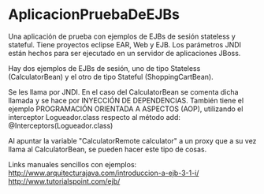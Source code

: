 # AplicacionPruebaDeEJBs
Una aplicación de prueba con ejemplos de EJBs de sesión stateless y stateful. Tiene proyectos eclipse EAR, Web y EJB.
Los parámetros JNDI están hechos para ser ejecutado en un servidor de aplicaciones JBoss.

Hay dos ejemplos de EJBs de sesión, uno de tipo Stateless (CalculatorBean) y el otro de tipo Stateful (ShoppingCartBean). 

Se les llama por JNDI. En el caso del CalculatorBean se comenta dicha llamada y se hace por INYECCIÓN DE DEPENDENCIAS. También tiene el ejemplo PROGRAMACIÓN ORIENTADA A ASPECTOS (AOP), utilizando el interceptor Logueador.class respecto al método add:   @Interceptors(Logueador.class)

Al apuntar la variable "CalculatorRemote calculator" a un proxy que a su vez llama al CalculatorBean, se pueden hacer este tipo de cosas.


Links manuales sencillos con ejemplos:
  http://www.arquitecturajava.com/introduccion-a-ejb-3-1-i/
  http://www.tutorialspoint.com/ejb/
